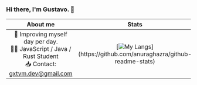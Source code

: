 ### Hi there, I'm Gustavo. 👋
<center>

About me                                           |                                                      Stats
:--------------------------------------------------:|:-----------------------------------------------------------:
|🚀 Improving myself day per day. <br> 🧙‍♂️ JavaScript / Java / Rust Student <br> 📥 Contact: gxtvm.dev@gmail.com    | [![My Langs]([https://github-readme-stats.vercel.app/api/top-langs/?username=gustavo-mv&layout=pie](https://github-readme-stats.vercel.app/api/top-langs/?username=gustavo-mv&layout=pie))](https://github.com/anuraghazra/github-readme-stats) |
         
</center>



